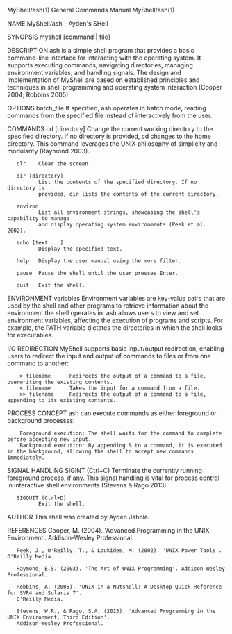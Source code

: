MyShell/ash(1)                            General Commands Manual                            MyShell/ash(1)

NAME
       MyShell/ash - Ayden's SHell

SYNOPSIS
       myshell [command | file]

DESCRIPTION
       ash is a simple shell program that provides a basic command-line interface for
       interacting with the operating system. It supports executing commands,
       navigating directories, managing environment variables, and handling signals.
       The design and implementation of MyShell are based on established principles and
       techniques in shell programming and operating system interaction (Cooper 2004; Robbins 2005).

OPTIONS
       batch_file
              If specified, ash operates in batch mode, reading commands from the
              specified file instead of interactively from the user.

COMMANDS
       cd [directory]
              Change the current working directory to the specified directory. If no
              directory is provided, cd changes to the home directory. This command
              leverages the UNIX philosophy of simplicity and modularity (Raymond 2003).

       clr    Clear the screen.

       dir [directory]
              List the contents of the specified directory. If no directory is
              provided, dir lists the contents of the current directory.

       environ
              List all environment strings, showcasing the shell's capability to manage
              and display operating system environments (Peek et al. 2002).

       echo [text ...]
              Display the specified text.

       help   Display the user manual using the more filter.

       pause  Pause the shell until the user presses Enter.

       quit   Exit the shell.

ENVIRONMENT variables
        Environment variables are key-value pairs that are used by the shell and other 
        programs to retrieve information about the environment the shell operates in. 
        ash allows users to view and set environment variables, affecting the execution 
        of programs and scripts. For example, the PATH variable dictates the directories in 
        which the shell looks for executables.

I/O REDIRECTION
        MyShell supports basic input/output redirection, enabling users to redirect the input 
        and output of commands to files or from one command to another:

        > filename      Redirects the output of a command to a file, overwriting the existing contents.
        < filename      Takes the input for a command from a file.
        >> filename     Redirects the output of a command to a file, appending to its existing contents.

PROCESS CONCEPT
        ash can execute commands as either foreground or background processes:

        Foreground execution: The shell waits for the command to complete before accepting new input.
        Background execution: By appending & to a command, it is executed in the background, allowing the shell to accept new commands immediately.

SIGNAL HANDLING
       SIGINT (Ctrl+C)
              Terminate the currently running foreground process, if any. This signal
              handling is vital for process control in interactive shell environments
              (Stevens & Rago 2013).

       SIGQUIT (Ctrl+D)
              Exit the shell.

AUTHOR
       This shell was created by Ayden Jahola.

REFERENCES
       Cooper, M. (2004). 'Advanced Programming in the UNIX Environment'. Addison-Wesley Professional.

       Peek, J., O'Reilly, T., & Loukides, M. (2002). 'UNIX Power Tools'. O'Reilly Media.

       Raymond, E.S. (2003). 'The Art of UNIX Programming'. Addison-Wesley Professional.

       Robbins, A. (2005). 'UNIX in a Nutshell: A Desktop Quick Reference for SVR4 and Solaris 7'.
       O'Reilly Media.

       Stevens, W.R., & Rago, S.A. (2013). 'Advanced Programming in the UNIX Environment, Third Edition'.
       Addison-Wesley Professional.

